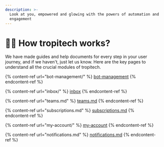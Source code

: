 ```yaml
---
description: >-
  Look at you, empowered and glowing with the powers of automation and customer
  engagement
---
```


# 🏃‍♂️ How tropitech works?

We have made guides and help documents for every step in your user journey, and if we haven't, just let us know. Here are the key pages to understand all the crucial modules of tropitech.

{% content-ref url="bot-management/" %}
[bot-management](bot-management/)
{% endcontent-ref %}

{% content-ref url="inbox/" %}
[inbox](inbox/)
{% endcontent-ref %}

{% content-ref url="teams.md" %}
[teams.md](teams.md)
{% endcontent-ref %}

{% content-ref url="subscriptions.md" %}
[subscriptions.md](subscriptions.md)
{% endcontent-ref %}

{% content-ref url="my-account/" %}
[my-account](my-account/)
{% endcontent-ref %}

{% content-ref url="notifications.md" %}
[notifications.md](notifications.md)
{% endcontent-ref %}
